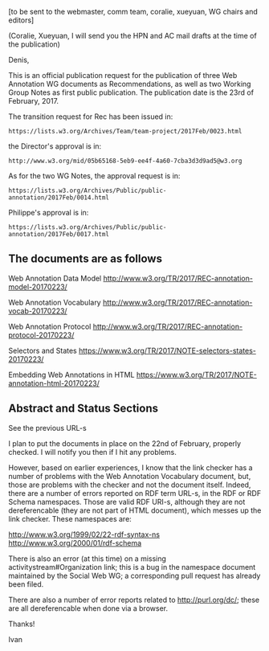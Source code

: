 [to be sent to the webmaster, comm team, coralie, xueyuan, WG chairs and editors]

(Coralie, Xueyuan, I will send you the HPN and AC mail drafts at the time of the publication)

Denis,

This is an official publication request for the publication of three Web Annotation WG documents as Recommendations, as well as two Working Group Notes as first public publication. The publication date is the 23rd of February, 2017.

The transition request for Rec has been issued in:

	https://lists.w3.org/Archives/Team/team-project/2017Feb/0023.html

the Director's approval is in:

	http://www.w3.org/mid/05b65168-5eb9-ee4f-4a60-7cba3d3d9ad5@w3.org

As for the two WG Notes, the approval request is in:

	https://lists.w3.org/Archives/Public/public-annotation/2017Feb/0014.html

Philippe's approval is in:

	https://lists.w3.org/Archives/Public/public-annotation/2017Feb/0017.html


The documents are as follows
----------------------------

Web Annotation Data Model
http://www.w3.org/TR/2017/REC-annotation-model-20170223/

Web Annotation Vocabulary
http://www.w3.org/TR/2017/REC-annotation-vocab-20170223/

Web Annotation Protocol
http://www.w3.org/TR/2017/REC-annotation-protocol-20170223/

Selectors and States
https://www.w3.org/TR/2017/NOTE-selectors-states-20170223/

Embedding Web Annotations in HTML
https://www.w3.org/TR/2017/NOTE-annotation-html-20170223/


Abstract and Status Sections
----------------------------

See the previous URL-s

I plan to put the documents in place on the 22nd of February, properly checked. I will notify you then if I hit any problems.

However, based on earlier experiences, I know that the link checker has a number of problems with the Web Annotation Vocabulary document, but, those are problems with the checker and not the document itself. Indeed, there are a number of errors reported on RDF term URL-s, in the RDF or RDF Schema namespaces. Those are valid RDF URI-s, although they are not dereferencable (they are not part of HTML document), which messes up the link checker. These namespaces are:

http://www.w3.org/1999/02/22-rdf-syntax-ns
http://www.w3.org/2000/01/rdf-schema

There is also an error (at this time) on a missing activitystream#Organization link; this is a bug in the namespace document maintained by the Social Web WG; a corresponding pull request has already been filed.

There are also a number of error reports related to http://purl.org/dc/; these are all dereferencable when done via a browser.

Thanks!

Ivan
